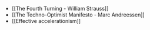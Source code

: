 - [[The Fourth Turning - William Strauss]]
- [[The Techno-Optimist Manifesto - Marc Andreessen]]
- [[Effective accelerationism]]
